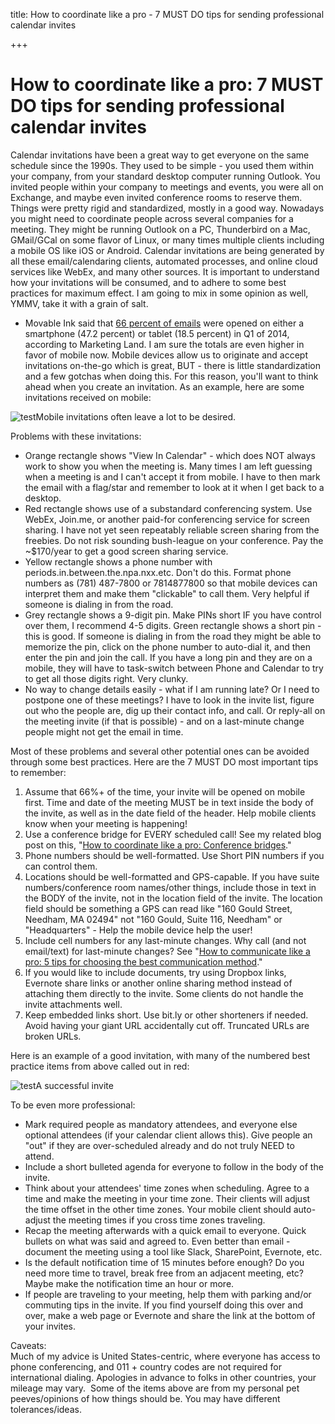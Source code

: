 title: How to coordinate like a pro - 7 MUST DO tips for sending professional calendar invites

+++


# How to coordinate like a pro: 7 MUST DO tips for sending professional calendar invites

Calendar invitations have been a great way to get everyone on the same schedule since the 1990s. They used to be simple - you used them within your company, from your standard desktop computer running Outlook. You invited people within your company to meetings and events, you were all on Exchange, and maybe even invited conference rooms to reserve them. Things were pretty rigid and standardized, mostly in a good way. Nowadays you might need to coordinate people across several companies for a meeting. They might be running Outlook on a PC, Thunderbird on a Mac, GMail/GCal on some flavor of Linux, or many times multiple clients including a mobile OS like iOS or Android. Calendar invitations are being generated by all these email/calendaring clients, automated processes, and online cloud services like WebEx, and many other sources. It is important to understand how your invitations will be consumed, and to adhere to some best practices for maximum effect. I am going to mix in some opinion as well, YMMV, take it with a grain of salt.

  * Movable Ink said that [66 percent of emails](http://marketingland.com/34-percent-email-opens-now-happen-pc-83277) were opened on either a smartphone (47.2 percent) or tablet (18.5 percent) in Q1 of 2014, according to Marketing Land. I am sure the totals are even higher in favor of mobile now. Mobile devices allow us to originate and accept invitations on-the-go which is great, BUT - there is little standardization and a few gotchas when doing this. For this reason, you'll want to think ahead when you create an invitation. As an example, here are some invitations received on mobile:

![test](http://pictures.brafton.com/x_0_0_0_14117030_800.jpg)Mobile invitations often leave a lot to be desired.

Problems with these invitations:

  * Orange rectangle shows "View In Calendar" \- which does NOT always work to show you when the meeting is. Many times I am left guessing when a meeting is and I can't accept it from mobile. I have to then mark the email with a flag/star and remember to look at it when I get back to a desktop.
  * Red rectangle shows use of a substandard conferencing system. Use WebEx, Join.me, or another paid-for conferencing service for screen sharing. I have not yet seen repeatably reliable screen sharing from the freebies. Do not risk sounding bush-league on your conference. Pay the ~$170/year to get a good screen sharing service.
  * Yellow rectangle shows a phone number with periods.in.between.the.npa.nxx.etc. Don't do this. Format phone numbers as (781) 487-7800 or 7814877800 so that mobile devices can interpret them and make them "clickable" to call them. Very helpful if someone is dialing in from the road.
  * Grey rectangle shows a 9-digit pin. Make PINs short IF you have control over them, I recommend 4-5 digits. Green rectangle shows a short pin - this is good. If someone is dialing in from the road they might be able to memorize the pin, click on the phone number to auto-dial it, and then enter the pin and join the call. If you have a long pin and they are on a mobile, they will have to task-switch between Phone and Calendar to try to get all those digits right. Very clunky.
  * No way to change details easily - what if I am running late? Or I need to postpone one of these meetings? I have to look in the invite list, figure out who the people are, dig up their contact info, and call. Or reply-all on the meeting invite (if that is possible) - and on a last-minute change people might not get the email in time.

Most of these problems and several other potential ones can be avoided through some best practices. Here are the 7 MUST DO most important tips to remember:

  1. Assume that 66%+ of the time, your invite will be opened on mobile first. Time and date of the meeting MUST be in text inside the body of the invite, as well as in the date field of the header. Help mobile clients know when your meeting is happening!
  2. Use a conference bridge for EVERY scheduled call! See my related blog post on this, "[How to coordinate like a pro: Conference bridges](http://blogs.syrinx.com/uncategorized/how-to-coordinate-like-a-pro-conference-bridges/)." 
  3. Phone numbers should be well-formatted. Use Short PIN numbers if you can control them.
  4. Locations should be well-formatted and GPS-capable. If you have suite numbers/conference room names/other things, include those in text in the BODY of the invite, not in the location field of the invite. The location field should be something a GPS can read like "160 Gould Street, Needham, MA 02494" not "160 Gould, Suite 116, Needham" or "Headquarters" \- Help the mobile device help the user!
  5. Include cell numbers for any last-minute changes. Why call (and not email/text) for last-minute changes? See "[How to communicate like a pro: 5 tips for choosing the best communication method](http://blogs.syrinx.com/uncategorized/how-to-communicate-like-a-pro-5-tips-for-choosing-the-best-communication-method/)." 
  6. If you would like to include documents, try using Dropbox links, Evernote share links or another online sharing method instead of attaching them directly to the invite. Some clients do not handle the invite attachments well.
  7. Keep embedded links short. Use bit.ly or other shorteners if needed. Avoid having your giant URL accidentally cut off. Truncated URLs are broken URLs.

Here is an example of a good invitation, with many of the numbered best practice items from above called out in red:

![test](http://pictures.brafton.com/x_0_0_0_14117031_800.jpg)A successful invite

To be even more professional:

  * Mark required people as mandatory attendees, and everyone else optional attendees (if your calendar client allows this). Give people an "out" if they are over-scheduled already and do not truly NEED to attend. 
  * Include a short bulleted agenda for everyone to follow in the body of the invite.
  * Think about your attendees' time zones when scheduling. Agree to a time and make the meeting in your time zone. Their clients will adjust the time offset in the other time zones. Your mobile client should auto-adjust the meeting times if you cross time zones traveling.
  * Recap the meeting afterwards with a quick email to everyone. Quick bullets on what was said and agreed to. Even better than email - document the meeting using a tool like Slack, SharePoint, Evernote, etc.
  * Is the default notification time of 15 minutes before enough? Do you need more time to travel, break free from an adjacent meeting, etc? Maybe make the notification time an hour or more.
  * If people are traveling to your meeting, help them with parking and/or commuting tips in the invite. If you find yourself doing this over and over, make a web page or Evernote and share the link at the bottom of your invites.

Caveats:  
Much of my advice is United States-centric, where everyone has access to phone conferencing, and 011 + country codes are not required for international dialing. Apologies in advance to folks in other countries, your mileage may vary.  Some of the items above are from my personal pet peeves/opinions of how things should be. You may have different tolerances/ideas.
